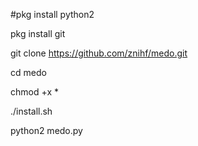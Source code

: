 #pkg install python2

pkg install git

git clone https://github.com/znihf/medo.git

cd medo

chmod +x *

./install.sh

python2 medo.py